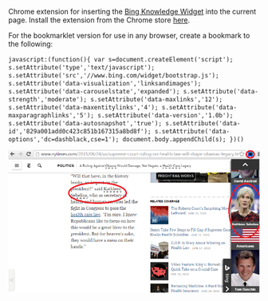 Chrome extension for inserting the [Bing Knowledge Widget](https://www.bing.com/widget/knowledge) into the current page.  Install the extension from the Chrome store [here](https://chrome.google.com/webstore/detail/imcpgmmmelbmjoinffdjpkgjmooejkkp).

For the bookmarklet version for use in any browser, create a bookmark to the following:

    javascript:(function(){ var s=document.createElement('script'); s.setAttribute('type','text/javascript'); s.setAttribute('src','//www.bing.com/widget/bootstrap.js'); s.setAttribute('data-visualization','linksandimages'); s.setAttribute('data-carouselstate','expanded'); s.setAttribute('data-strength','moderate'); s.setAttribute('data-maxlinks','12'); s.setAttribute('data-maxentitylinks','4'); s.setAttribute('data-maxparagraphlinks','5'); s.setAttribute('data-version','1.0b'); s.setAttribute('data-autosnapshot','true'); s.setAttribute('data-id','829a001add0c423c851b167315a8bd8f'); s.setAttribute('data-options','dc=dashblack,cse=1'); document.body.appendChild(s); })()


![screenshot](https://github.com/thinkcontext/bing-knowledge/raw/master/icons/bing-screen-sm.png)
